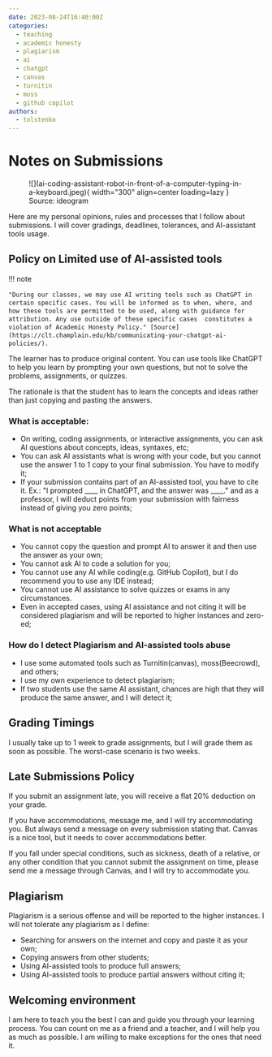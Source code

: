 ```yaml
---
date: 2023-08-24T16:40:00Z
categories:
  - teaching
  - academic honesty
  - plagiarism
  - ai
  - chatgpt
  - canvas
  - turnitin
  - moss
  - github copilot
authors:
  - tolstenko
---
```


# Notes on Submissions

<figure markdown>
  ![](ai-coding-assistant-robot-in-front-of-a-computer-typing-in-a-keyboard.jpeg){ width="300" align=center loading=lazy }
  <figcaption> Source: ideogram  </figcaption>
</figure>

Here are my personal opinions, rules and processes that I follow about submissions. I will cover gradings, deadlines, tolerances, and AI-assistant tools usage.

<!-- more -->

## Policy on Limited use of AI-assisted tools 

!!! note

    "During our classes, we may use AI writing tools such as ChatGPT in certain specific cases. You will be informed as to when, where, and how these tools are permitted to be used, along with guidance for attribution. Any use outside of these specific cases  constitutes a violation of Academic Honesty Policy." [Source](https://clt.champlain.edu/kb/communicating-your-chatgpt-ai-policies/).

The learner has to produce original content. You can use tools like ChatGPT to help you learn by prompting your own questions, but not to solve the problems, assignments, or quizzes.

The rationale is that the student has to learn the concepts and ideas rather than just copying and pasting the answers.

### What is acceptable:

- On writing, coding assignments, or interactive assignments, you can ask AI questions about concepts, ideas, syntaxes, etc;
- You can ask AI assistants what is wrong with your code, but you cannot use the answer 1 to 1 copy to your final submission. You have to modify it;
- If your submission contains part of an AI-assisted tool, you have to cite it. Ex.: "I prompted ____ in ChatGPT, and the answer was ____." and as a professor, I will deduct points from your submission with fairness instead of giving you zero points;

### What is not acceptable

- You cannot copy the question and prompt AI to answer it and then use the answer as your own;
- You cannot ask AI to code a solution for you;
- You cannot use any AI while coding(e.g. GitHub Copilot), but I do recommend you to use any IDE instead;
- You cannot use AI assistance to solve quizzes or exams in any circumstances.
- Even in accepted cases, using AI assistance and not citing it will be considered plagiarism and will be reported to higher instances and zero-ed;

### How do I detect Plagiarism and AI-assisted tools abuse

- I use some automated tools such as Turnitin(canvas), moss(Beecrowd), and others;
- I use my own experience to detect plagiarism;
- If two students use the same AI assistant, chances are high that they will produce the same answer, and I will detect it;

## Grading Timings

I usually take up to 1 week to grade assignments, but I will grade them as soon as possible. The worst-case scenario is two weeks.

## Late Submissions Policy

If you submit an assignment late, you will receive a flat 20% deduction on your grade.

If you have accommodations, message me, and I will try accommodating you. But always send a message on every submission stating that. Canvas is a nice tool, but it needs to cover accommodations better.

If you fall under special conditions, such as sickness, death of a relative, or any other condition that you cannot submit the assignment on time, please send me a message through Canvas, and I will try to accommodate you.

## Plagiarism

Plagiarism is a serious offense and will be reported to the higher instances. I will not tolerate any plagiarism as I define:

- Searching for answers on the internet and copy and paste it as your own;
- Copying answers from other students;
- Using AI-assisted tools to produce full answers;
- Using AI-assisted tools to produce partial answers without citing it;

## Welcoming environment

I am here to teach you the best I can and guide you through your learning process. You can count on me as a friend and a teacher, and I will help you as much as possible. I am willing to make exceptions for the ones that need it.

